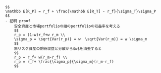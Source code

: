 
    $$
    \mathbb E[R_P] = r_f + \frac{\mathbb E[R_T] - r_f}{\sigma_T}\sigma_P
    $$
    - 証明 proof
        安全資産と市場portfolioの組のportfolioの収益率を考える
        $$
        r_p = (1-w)r_f+w r_m \\
        \sigma_p = \sqrt{Var(r_p)} = w  \sqrt{Var(r_m)} = w \sigma_m
        $$
        無リスク資産の期待収益と分散から$w$を消去すると
        $$
        r_p = r_f+ w(r_m-r_f) \\
        r_p = r_f+ \frac{\sigma_p}{\sigma_m}(r_m-r_f)
        $$